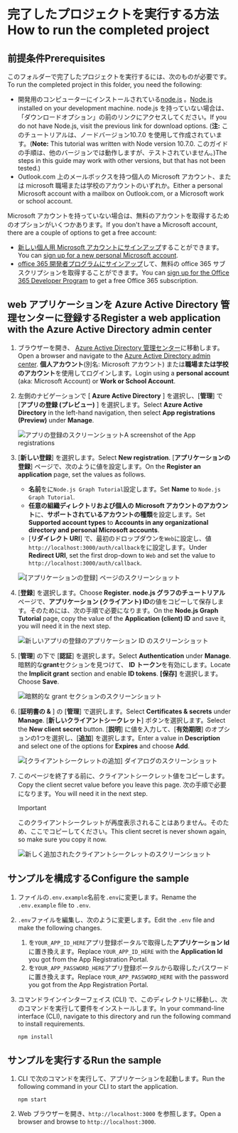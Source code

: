 # <a name="how-to-run-the-completed-project"></a><span data-ttu-id="d0f90-101">完了したプロジェクトを実行する方法</span><span class="sxs-lookup"><span data-stu-id="d0f90-101">How to run the completed project</span></span>

## <a name="prerequisites"></a><span data-ttu-id="d0f90-102">前提条件</span><span class="sxs-lookup"><span data-stu-id="d0f90-102">Prerequisites</span></span>

<span data-ttu-id="d0f90-103">このフォルダーで完了したプロジェクトを実行するには、次のものが必要です。</span><span class="sxs-lookup"><span data-stu-id="d0f90-103">To run the completed project in this folder, you need the following:</span></span>

- <span data-ttu-id="d0f90-104">開発用のコンピューターにインストールされている[node.js](https://nodejs.org) 。</span><span class="sxs-lookup"><span data-stu-id="d0f90-104">[Node.js](https://nodejs.org) installed on your development machine.</span></span> <span data-ttu-id="d0f90-105">node.js を持っていない場合は、「ダウンロードオプション」の前のリンクにアクセスしてください。</span><span class="sxs-lookup"><span data-stu-id="d0f90-105">If you do not have Node.js, visit the previous link for download options.</span></span> <span data-ttu-id="d0f90-106">(**注:** このチュートリアルは、ノードバージョン10.7.0 を使用して作成されています。</span><span class="sxs-lookup"><span data-stu-id="d0f90-106">(**Note:** This tutorial was written with Node version 10.7.0.</span></span> <span data-ttu-id="d0f90-107">このガイドの手順は、他のバージョンでは動作しますが、テストされていません。)</span><span class="sxs-lookup"><span data-stu-id="d0f90-107">The steps in this guide may work with other versions, but that has not been tested.)</span></span>
- <span data-ttu-id="d0f90-108">Outlook.com 上のメールボックスを持つ個人の Microsoft アカウント、または microsoft 職場または学校のアカウントのいずれか。</span><span class="sxs-lookup"><span data-stu-id="d0f90-108">Either a personal Microsoft account with a mailbox on Outlook.com, or a Microsoft work or school account.</span></span>

<span data-ttu-id="d0f90-109">Microsoft アカウントを持っていない場合は、無料のアカウントを取得するためのオプションがいくつかあります。</span><span class="sxs-lookup"><span data-stu-id="d0f90-109">If you don't have a Microsoft account, there are a couple of options to get a free account:</span></span>

- <span data-ttu-id="d0f90-110">[新しい個人用 Microsoft アカウントにサインアップ](https://signup.live.com/signup?wa=wsignin1.0&rpsnv=12&ct=1454618383&rver=6.4.6456.0&wp=MBI_SSL_SHARED&wreply=https://mail.live.com/default.aspx&id=64855&cbcxt=mai&bk=1454618383&uiflavor=web&uaid=b213a65b4fdc484382b6622b3ecaa547&mkt=E-US&lc=1033&lic=1)することができます。</span><span class="sxs-lookup"><span data-stu-id="d0f90-110">You can [sign up for a new personal Microsoft account](https://signup.live.com/signup?wa=wsignin1.0&rpsnv=12&ct=1454618383&rver=6.4.6456.0&wp=MBI_SSL_SHARED&wreply=https://mail.live.com/default.aspx&id=64855&cbcxt=mai&bk=1454618383&uiflavor=web&uaid=b213a65b4fdc484382b6622b3ecaa547&mkt=E-US&lc=1033&lic=1).</span></span>
- <span data-ttu-id="d0f90-111">[office 365 開発者プログラムにサインアップ](https://developer.microsoft.com/office/dev-program)して、無料の office 365 サブスクリプションを取得することができます。</span><span class="sxs-lookup"><span data-stu-id="d0f90-111">You can [sign up for the Office 365 Developer Program](https://developer.microsoft.com/office/dev-program) to get a free Office 365 subscription.</span></span>

## <a name="register-a-web-application-with-the-azure-active-directory-admin-center"></a><span data-ttu-id="d0f90-112">web アプリケーションを Azure Active Directory 管理センターに登録する</span><span class="sxs-lookup"><span data-stu-id="d0f90-112">Register a web application with the Azure Active Directory admin center</span></span>

1. <span data-ttu-id="d0f90-113">ブラウザーを開き、 [Azure Active Directory 管理センター](https://aad.portal.azure.com)に移動します。</span><span class="sxs-lookup"><span data-stu-id="d0f90-113">Open a browser and navigate to the [Azure Active Directory admin center](https://aad.portal.azure.com).</span></span> <span data-ttu-id="d0f90-114">**個人アカウント**(別名: Microsoft アカウント) または**職場または学校のアカウント**を使用してログインします。</span><span class="sxs-lookup"><span data-stu-id="d0f90-114">Login using a **personal account** (aka: Microsoft Account) or **Work or School Account**.</span></span>

1. <span data-ttu-id="d0f90-115">左側のナビゲーションで [ **Azure Active Directory** ] を選択し、[**管理**] で [**アプリの登録 (プレビュー)** ] を選択します。</span><span class="sxs-lookup"><span data-stu-id="d0f90-115">Select **Azure Active Directory** in the left-hand navigation, then select **App registrations (Preview)** under **Manage**.</span></span>

    ![<span data-ttu-id="d0f90-116">アプリの登録のスクリーンショット</span><span class="sxs-lookup"><span data-stu-id="d0f90-116">A screenshot of the App registrations</span></span> ](/tutorial/images/aad-portal-app-registrations.png)

1. <span data-ttu-id="d0f90-117">[**新しい登録**] を選択します。</span><span class="sxs-lookup"><span data-stu-id="d0f90-117">Select **New registration**.</span></span> <span data-ttu-id="d0f90-118">[**アプリケーションの登録**] ページで、次のように値を設定します。</span><span class="sxs-lookup"><span data-stu-id="d0f90-118">On the **Register an application** page, set the values as follows.</span></span>

    - <span data-ttu-id="d0f90-119">**名前**をに`Node.js Graph Tutorial`設定します。</span><span class="sxs-lookup"><span data-stu-id="d0f90-119">Set **Name** to `Node.js Graph Tutorial`.</span></span>
    - <span data-ttu-id="d0f90-120">**任意の組織ディレクトリおよび個人の Microsoft アカウントのアカウント**に、**サポートされているアカウントの種類**を設定します。</span><span class="sxs-lookup"><span data-stu-id="d0f90-120">Set **Supported account types** to **Accounts in any organizational directory and personal Microsoft accounts**.</span></span>
    - <span data-ttu-id="d0f90-121">[**リダイレクト URI**] で、最初のドロップダウンを`Web`に設定し、値`http://localhost:3000/auth/callback`をに設定します。</span><span class="sxs-lookup"><span data-stu-id="d0f90-121">Under **Redirect URI**, set the first drop-down to `Web` and set the value to `http://localhost:3000/auth/callback`.</span></span>

    ![[アプリケーションの登録] ページのスクリーンショット](/tutorial/images/aad-register-an-app.png)

1. <span data-ttu-id="d0f90-123">[**登録**] を選択します。</span><span class="sxs-lookup"><span data-stu-id="d0f90-123">Choose **Register**.</span></span> <span data-ttu-id="d0f90-124">**node.js グラフのチュートリアル**ページで、**アプリケーション (クライアント) ID**の値をコピーして保存します。そのためには、次の手順で必要になります。</span><span class="sxs-lookup"><span data-stu-id="d0f90-124">On the **Node.js Graph Tutorial** page, copy the value of the **Application (client) ID** and save it, you will need it in the next step.</span></span>

    ![新しいアプリの登録のアプリケーション ID のスクリーンショット](/tutorial/images/aad-application-id.png)

1. <span data-ttu-id="d0f90-126">[**管理**] の下で [**認証**] を選択します。</span><span class="sxs-lookup"><span data-stu-id="d0f90-126">Select **Authentication** under **Manage**.</span></span> <span data-ttu-id="d0f90-127">暗黙的な**grant**セクションを見つけて、 **ID トークン**を有効にします。</span><span class="sxs-lookup"><span data-stu-id="d0f90-127">Locate the **Implicit grant** section and enable **ID tokens**.</span></span> <span data-ttu-id="d0f90-128">**[保存]** を選択します。</span><span class="sxs-lookup"><span data-stu-id="d0f90-128">Choose **Save**.</span></span>

    ![暗黙的な grant セクションのスクリーンショット](/tutorial/images/aad-implicit-grant.png)

1. <span data-ttu-id="d0f90-130">[**証明書の &** ] の [**管理**] で選択します。</span><span class="sxs-lookup"><span data-stu-id="d0f90-130">Select **Certificates & secrets** under **Manage**.</span></span> <span data-ttu-id="d0f90-131">[**新しいクライアントシークレット**] ボタンを選択します。</span><span class="sxs-lookup"><span data-stu-id="d0f90-131">Select the **New client secret** button.</span></span> <span data-ttu-id="d0f90-132">[**説明**] に値を入力して、[**有効期限**] のオプションの1つを選択し、[**追加**] を選択します。</span><span class="sxs-lookup"><span data-stu-id="d0f90-132">Enter a value in **Description** and select one of the options for **Expires** and choose **Add**.</span></span>

    ![[クライアントシークレットの追加] ダイアログのスクリーンショット](/tutorial/images/aad-new-client-secret.png)

1. <span data-ttu-id="d0f90-134">このページを終了する前に、クライアントシークレット値をコピーします。</span><span class="sxs-lookup"><span data-stu-id="d0f90-134">Copy the client secret value before you leave this page.</span></span> <span data-ttu-id="d0f90-135">次の手順で必要になります。</span><span class="sxs-lookup"><span data-stu-id="d0f90-135">You will need it in the next step.</span></span>

    > [!IMPORTANT]
    > <span data-ttu-id="d0f90-136">このクライアントシークレットが再度表示されることはありません。そのため、ここでコピーしてください。</span><span class="sxs-lookup"><span data-stu-id="d0f90-136">This client secret is never shown again, so make sure you copy it now.</span></span>

    ![新しく追加されたクライアントシークレットのスクリーンショット](/tutorial/images/aad-copy-client-secret.png)

## <a name="configure-the-sample"></a><span data-ttu-id="d0f90-138">サンプルを構成する</span><span class="sxs-lookup"><span data-stu-id="d0f90-138">Configure the sample</span></span>

1. <span data-ttu-id="d0f90-139">ファイルの`.env.example`名前を`.env`に変更します。</span><span class="sxs-lookup"><span data-stu-id="d0f90-139">Rename the `.env.example` file to `.env`.</span></span>
1. <span data-ttu-id="d0f90-140">`.env`ファイルを編集し、次のように変更します。</span><span class="sxs-lookup"><span data-stu-id="d0f90-140">Edit the `.env` file and make the following changes.</span></span>
    1. <span data-ttu-id="d0f90-141">を`YOUR_APP_ID_HERE`アプリ登録ポータルで取得した**アプリケーション Id**に置き換えます。</span><span class="sxs-lookup"><span data-stu-id="d0f90-141">Replace `YOUR_APP_ID_HERE` with the **Application Id** you got from the App Registration Portal.</span></span>
    1. <span data-ttu-id="d0f90-142">を`YOUR_APP_PASSWORD_HERE`アプリ登録ポータルから取得したパスワードに置き換えます。</span><span class="sxs-lookup"><span data-stu-id="d0f90-142">Replace `YOUR_APP_PASSWORD_HERE` with the password you got from the App Registration Portal.</span></span>
1. <span data-ttu-id="d0f90-143">コマンドラインインターフェイス (CLI) で、このディレクトリに移動し、次のコマンドを実行して要件をインストールします。</span><span class="sxs-lookup"><span data-stu-id="d0f90-143">In your command-line interface (CLI), navigate to this directory and run the following command to install requirements.</span></span>

    ```Shell
    npm install
    ```

## <a name="run-the-sample"></a><span data-ttu-id="d0f90-144">サンプルを実行する</span><span class="sxs-lookup"><span data-stu-id="d0f90-144">Run the sample</span></span>

1. <span data-ttu-id="d0f90-145">CLI で次のコマンドを実行して、アプリケーションを起動します。</span><span class="sxs-lookup"><span data-stu-id="d0f90-145">Run the following command in your CLI to start the application.</span></span>

    ```Shell
    npm start
    ```

1. <span data-ttu-id="d0f90-146">Web ブラウザーを開き、`http://localhost:3000` を参照します。</span><span class="sxs-lookup"><span data-stu-id="d0f90-146">Open a browser and browse to `http://localhost:3000`.</span></span>